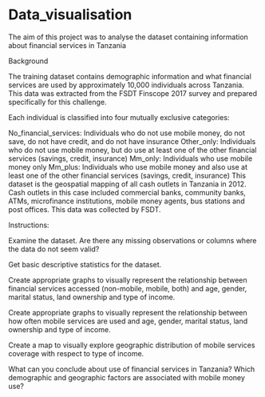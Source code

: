 # Data_visualisation

The aim of this project was to analyse the dataset containing information about financial services in Tanzania

Background

The training dataset contains demographic information and what financial services are used by approximately 10,000 individuals across Tanzania. This data was extracted from the FSDT Finscope 2017 survey and prepared specifically for this challenge.

Each individual is classified into four mutually exclusive categories:

No_financial_services: Individuals who do not use mobile money, do not save, do not have credit, and do not have insurance
Other_only: Individuals who do not use mobile money, but do use at least one of the other financial services (savings, credit, insurance)
Mm_only: Individuals who use mobile money only
Mm_plus: Individuals who use mobile money and also use at least one of the other financial services (savings, credit, insurance)
This dataset is the geospatial mapping of all cash outlets in Tanzania in 2012. Cash outlets in this case included commercial banks, community banks, ATMs, microfinance institutions, mobile money agents, bus stations and post offices. This data was collected by FSDT.

Instructions:

Examine the dataset. Are there any missing observations or columns where the data do not seem valid?

Get basic descriptive statistics for the dataset.

Create appropriate graphs to visually represent the relationship between financial services accessed (non-mobile, mobile, both) and age, gender, marital status, land ownership and type of income.

Create appropriate graphs to visually represent the relationship between how often mobile services are used and age, gender, marital status, land ownership and type of income.

Create a map to visually explore geographic distribution of mobile services coverage with respect to type of income.

What can you conclude about use of financial services in Tanzania? Which demographic and geographic factors are associated with mobile money use?
